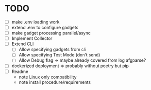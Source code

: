 # TODO

- [ ] make .env loading work
- [ ] extend .env to configure gadgets
- [ ] make gadget processing parallel/async
- [ ] Implement Collector
- [ ] Extend CLI
  - [ ] Allow specifying gadgets from cli
  - [ ] Allow specifying Test Mode (don't send)
  - [ ] Allow Debug flag => maybe already covered from log afgparse?
- [ ] dockerized deployment => probably without poetry but pip
- [ ] Readme
  - note Linux only compatibility
  - note install procedure/requirements
